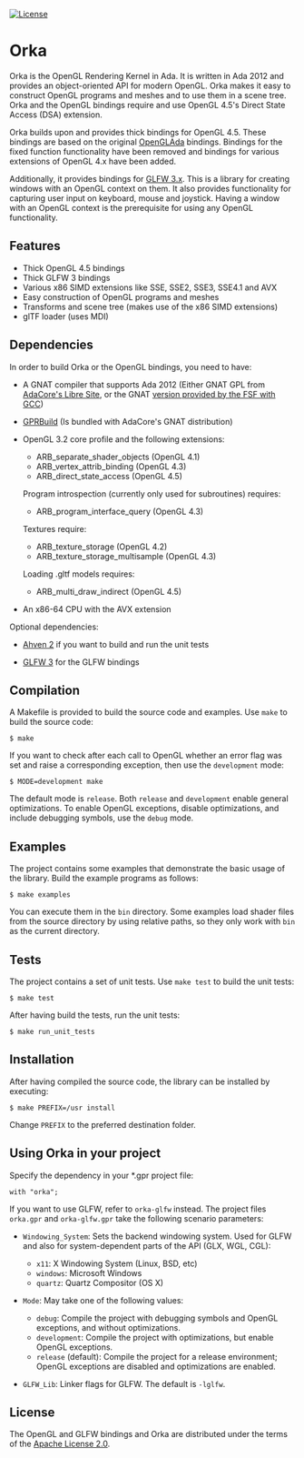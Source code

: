 [![License](https://img.shields.io/:license-Apache_License_2.0-blue.svg)](https://github.com/onox/orka/blob/master/LICENSE.md)

Orka
====

Orka is the OpenGL Rendering Kernel in Ada. It is written in Ada 2012
and provides an object-oriented API for modern OpenGL. Orka makes it easy
to construct OpenGL programs and meshes and to use them in a scene tree.
Orka and the OpenGL bindings require and use OpenGL 4.5's Direct State
Access (DSA) extension.

Orka builds upon and provides thick bindings for OpenGL 4.5. These bindings
are based on the original [OpenGLAda][url-openglada] bindings. Bindings for
the fixed function functionality have been removed and bindings for various
extensions of OpenGL 4.x have been added.

Additionally, it provides bindings for [GLFW 3.x][url-glfw]. This is a library
for creating windows with an OpenGL context on them. It also provides
functionality for capturing user input on keyboard, mouse and joystick.
Having a window with an OpenGL context is the prerequisite for using any
OpenGL functionality.

Features
--------

 * Thick OpenGL 4.5 bindings
 * Thick GLFW 3 bindings
 * Various x86 SIMD extensions like SSE, SSE2, SSE3, SSE4.1 and AVX
 * Easy construction of OpenGL programs and meshes
 * Transforms and scene tree (makes use of the x86 SIMD extensions)
 * glTF loader (uses MDI)

Dependencies
------------

In order to build Orka or the OpenGL bindings, you need to have:

 * A GNAT compiler that supports Ada 2012 (Either GNAT GPL from [AdaCore's Libre Site][url-adacore],
   or the GNAT [version provided by the FSF with GCC][url-fsf])

 * [GPRBuild][url-gprbuild] (Is bundled with AdaCore's GNAT distribution)

 * OpenGL 3.2 core profile and the following extensions:

    - ARB\_separate\_shader\_objects (OpenGL 4.1)
    - ARB\_vertex\_attrib\_binding (OpenGL 4.3)
    - ARB\_direct\_state\_access (OpenGL 4.5)

   Program introspection (currently only used for subroutines) requires:

    - ARB\_program\_interface\_query (OpenGL 4.3)

   Textures require:

    - ARB\_texture\_storage (OpenGL 4.2)
    - ARB\_texture\_storage\_multisample (OpenGL 4.3)

   Loading .gltf models requires:

    - ARB\_multi\_draw\_indirect (OpenGL 4.5)

 * An x86-64 CPU with the AVX extension

Optional dependencies:

 * [Ahven 2][url-ahven] if you want to build and run the unit tests

 * [GLFW 3][url-glfw] for the GLFW bindings

Compilation
-----------

A Makefile is provided to build the source code and examples. Use `make` to build
the source code:

    $ make

If you want to check after each call to OpenGL whether an error flag was set
and raise a corresponding exception, then use the `development` mode:

    $ MODE=development make

The default mode is `release`. Both `release` and `development` enable general
optimizations. To enable OpenGL exceptions, disable optimizations, and include
debugging symbols, use the `debug` mode.

Examples
--------

The project contains some examples that demonstrate the basic usage of
the library. Build the example programs as follows:

    $ make examples

You can execute them in the `bin` directory. Some examples load shader
files from the source directory by using relative paths, so they only work
with `bin` as the current directory.

Tests
-----

The project contains a set of unit tests. Use `make test` to build the unit tests:

    $ make test

After having build the tests, run the unit tests:

    $ make run_unit_tests

Installation
------------

After having compiled the source code, the library can be installed by executing:

    $ make PREFIX=/usr install

Change `PREFIX` to the preferred destination folder.

Using Orka in your project
--------------------------

Specify the dependency in your \*.gpr project file:

    with "orka";

If you want to use GLFW, refer to `orka-glfw` instead. The project files
`orka.gpr` and `orka-glfw.gpr` take the following scenario parameters:

 * `Windowing_System`: Sets the backend windowing system. Used for GLFW and also
                       for system-dependent parts of the API (GLX, WGL, CGL):

    - `x11`: X Windowing System (Linux, BSD, etc)
    - `windows`: Microsoft Windows
    - `quartz`: Quartz Compositor (OS X)

 * `Mode`: May take one of the following values:

    - `debug`: Compile the project with debugging symbols and OpenGL
      exceptions, and without optimizations.
    - `development`: Compile the project with optimizations, but enable
      OpenGL exceptions.
    - `release` (default): Compile the project for a release environment;
      OpenGL exceptions are disabled and optimizations are enabled.

 * `GLFW_Lib`: Linker flags for GLFW. The default is `-lglfw`.

License
-------

The OpenGL and GLFW bindings and Orka are distributed under the terms
of the [Apache License 2.0][url-apache].

  [url-openglada]: https://github.com/flyx/OpenGLAda
  [url-glfw]: http://www.glfw.org/
  [url-adacore]: http://libre.adacore.com/
  [url-fsf]: https://gcc.gnu.org/wiki/GNAT
  [url-gprbuild]: http://www.adacore.com/gnatpro/toolsuite/gprbuild/
  [url-ahven]: http://ahven.stronglytyped.org
  [url-apache]: https://opensource.org/licenses/Apache-2.0

